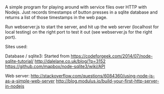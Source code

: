 A simple program for playing around with service files over HTTP with Nodejs. Just records timestamps of button presses in a sqlite database and returns a list of those timestamps in the web page.

Run webserver.js to start the server, and hit up the web server (localhost for local testing) on the right port to test it out (see webserver.js for the right port).

Sites used:

Database / sqlite3:
Started from  https://codeforgeek.com/2014/07/node-sqlite-tutorial/
http://dalelane.co.uk/blog/?p=3152
https://github.com/mapbox/node-sqlite3/wiki/API

Web server:
http://stackoverflow.com/questions/6084360/using-node-js-as-a-simple-web-server
http://blog.modulus.io/build-your-first-http-server-in-nodejs
